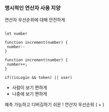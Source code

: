  ### 명시적인 연산자 사용 지양
 
 연산자 우선순위에 대해 안전하게
 
 ```
 
 let number
 
function increment(number) {
  number--
 }
 
 function increment(number) {
  number++;
 } 
 
 if((isLogin && token) || user)
 ```
 
 - 사람이 보기 편하게
 - 나중에 보기 편하게

예측 가능하고 디버깅하기 쉬운 !
연산자 우선순위 ( + )
